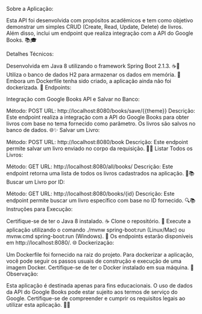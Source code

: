 Sobre a Aplicação:

Esta API foi desenvolvida com propósitos acadêmicos e tem como objetivo demonstrar um simples CRUD (Create, Read, Update, Delete) de livros. Além disso, inclui um endpoint que realiza integração com a API do Google Books. 📚🎓

Detalhes Técnicos:

Desenvolvida em Java 8 utilizando o framework Spring Boot 2.1.3. ☕🚀
Utiliza o banco de dados H2 para armazenar os dados em memória. 💾
Embora um Dockerfile tenha sido criado, a aplicação ainda não foi dockerizada. 🐳
Endpoints:

Integração com Google Books API e Salvar no Banco:

Método: POST
URL: http://localhost:8080/books/save/{{theme}}
Descrição: Este endpoint realiza a integração com a API do Google Books para obter livros com base no tema fornecido como parâmetro. Os livros são salvos no banco de dados. 🌐✨
Salvar um Livro:

Método: POST
URL: http://localhost:8080/book
Descrição: Este endpoint permite salvar um livro enviado no corpo da requisição. 📖✨
Listar Todos os Livros:

Método: GET
URL: http://localhost:8080/all/books/
Descrição: Este endpoint retorna uma lista de todos os livros cadastrados na aplicação. 📜📚
Buscar um Livro por ID:

Método: GET
URL: http://localhost:8080/books/{id}
Descrição: Este endpoint permite buscar um livro específico com base no ID fornecido. 🔍📚
Instruções para Execução:

Certifique-se de ter o Java 8 instalado. ☕
Clone o repositório. 📂
Execute a aplicação utilizando o comando ./mvnw spring-boot:run (Linux/Mac) ou mvnw.cmd spring-boot:run (Windows). 🚀
Os endpoints estarão disponíveis em http://localhost:8080/. 🌐
Dockerização:

Um Dockerfile foi fornecido na raiz do projeto. Para dockerizar a aplicação, você pode seguir os passos usuais de construção e execução de uma imagem Docker. Certifique-se de ter o Docker instalado em sua máquina. 🐳
Observação:

Esta aplicação é destinada apenas para fins educacionais. O uso de dados da API do Google Books pode estar sujeito aos termos de serviço do Google. Certifique-se de compreender e cumprir os requisitos legais ao utilizar esta aplicação. 🚀✨
